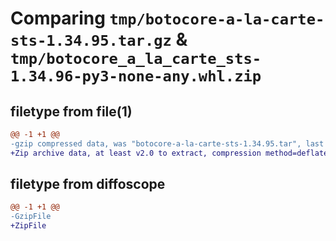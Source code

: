 # Comparing `tmp/botocore-a-la-carte-sts-1.34.95.tar.gz` & `tmp/botocore_a_la_carte_sts-1.34.96-py3-none-any.whl.zip`

## filetype from file(1)

```diff
@@ -1 +1 @@
-gzip compressed data, was "botocore-a-la-carte-sts-1.34.95.tar", last modified: Wed May  1 01:06:40 2024, max compression
+Zip archive data, at least v2.0 to extract, compression method=deflate
```

## filetype from diffoscope

```diff
@@ -1 +1 @@
-GzipFile
+ZipFile
```

